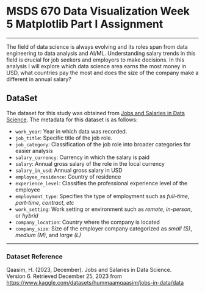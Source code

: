 # MSDS 670 Data Visualization Week 5 Matplotlib Part I Assignment
-------------------------------------------------------------------------------
The field of data science is always evolving and its roles span from data engineering to data analysis and AI/ML.  Understanding salary trends in this field is crucial for job seekers and employers to make decisions.  In this analysis I will explore which data science area earns the most money in USD, what countries pay the most and does the size of the company make a different in annual salary?

## DataSet
The dataset for this study was obtained from <a href="https://www.kaggle.com/datasets/hummaamqaasim/jobs-in-data/data">Jobs and Salaries in Data Science</a>.  The metadata for this dataset is as follows:
- `work_year`: Year in which data was recorded.
- `job_title`: Specific title of the job role.
- `job_category`: Classification of the job role into broader categories for easier analysis
- `salary_currency`: Currency in which the salary is paid
- `salary`: Annual gross salary of the role in the local currency
- `salary_in_usd`: Annual gross salary in USD
- `employee_residence`: Country of residence
- `experience_level`: Classifies the professional experience level of the employee
- `employment_type`: Specifies the type of employment such as *full-time*, *part-time*, *contract*, *etc*
- `work_setting`: Work setting or environment such as *remote*, *in-person*, or *hybrid*
- `company_location`: Country where the company is located
- `company_size`: Size of the employer company categorized as *small (S)*, *medium (M)*, and *large (L)*

-------------------------------------------------------------------------------
### Dataset Reference

Qaasim, H. (2023, December). Jobs and Salaries in Data Science.</br>Version 6.
Retrieved December 25, 2023 from <a href="https://www.kaggle.com/datasets/hummaamqaasim/jobs-in-data/data">https://www.kaggle.com/datasets/hummaamqaasim/jobs-in-data/data</a>